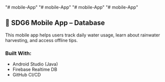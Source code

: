 "# mobile-App" 
"# mobile-App" 
"# mobile-App" 
"# mobile-App" 
## 📱 SDG6 Mobile App – Database

This mobile app helps users track daily water usage, learn about rainwater harvesting, and access offline tips.

### Built With:
- Android Studio (Java)
- Firebase Realtime DB
- GitHub CI/CD
